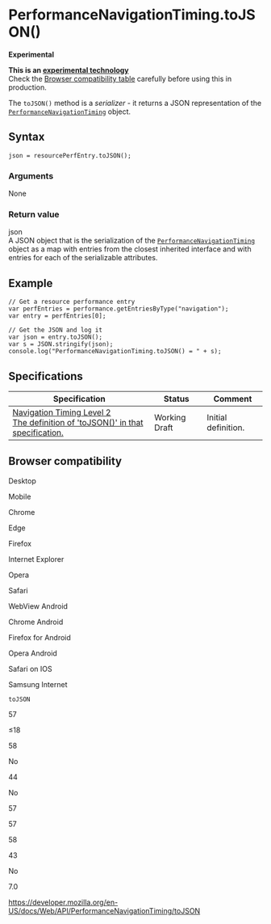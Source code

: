 # PerformanceNavigationTiming.toJSON()

**Experimental**

**This is an [experimental technology](https://developer.mozilla.org/en-US/docs/MDN/Guidelines/Conventions_definitions#experimental)**  
Check the [Browser compatibility table](#browser_compatibility) carefully before using this in production.

The `toJSON()` method is a _serializer_ - it returns a JSON representation of the [`PerformanceNavigationTiming`](../performancenavigationtiming) object.

## Syntax

    json = resourcePerfEntry.toJSON();

### Arguments

None

### Return value

json  
A JSON object that is the serialization of the [`PerformanceNavigationTiming`](../performancenavigationtiming) object as a map with entries from the closest inherited interface and with entries for each of the serializable attributes.

## Example

    // Get a resource performance entry
    var perfEntries = performance.getEntriesByType("navigation");
    var entry = perfEntries[0];

    // Get the JSON and log it
    var json = entry.toJSON();
    var s = JSON.stringify(json);
    console.log("PerformanceNavigationTiming.toJSON() = " + s);

## Specifications

<table><thead><tr class="header"><th>Specification</th><th>Status</th><th>Comment</th></tr></thead><tbody><tr class="odd"><td><a href="https://w3c.github.io/navigation-timing/#dom-performancenavigationtiming-tojson">Navigation Timing Level 2<br />
<span class="small">The definition of 'toJSON()' in that specification.</span></a></td><td><span class="spec-wd">Working Draft</span></td><td>Initial definition.</td></tr></tbody></table>

## Browser compatibility

Desktop

Mobile

Chrome

Edge

Firefox

Internet Explorer

Opera

Safari

WebView Android

Chrome Android

Firefox for Android

Opera Android

Safari on IOS

Samsung Internet

`toJSON`

57

≤18

58

No

44

No

57

57

58

43

No

7.0

<a href="https://developer.mozilla.org/en-US/docs/Web/API/PerformanceNavigationTiming/toJSON" class="_attribution-link">https://developer.mozilla.org/en-US/docs/Web/API/PerformanceNavigationTiming/toJSON</a>
